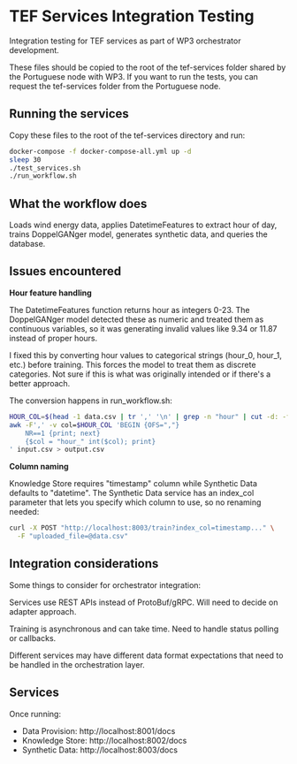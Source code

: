 # TEF Services Integration Testing

Integration testing for TEF services as part of WP3 orchestrator development.

These files should be copied to the root of the tef-services folder shared by the Portuguese node with WP3. If you want to run the tests, you can request the tef-services folder from the Portuguese node.

## Running the services

Copy these files to the root of the tef-services directory and run:

```bash
docker-compose -f docker-compose-all.yml up -d
sleep 30
./test_services.sh
./run_workflow.sh
```

## What the workflow does

Loads wind energy data, applies DatetimeFeatures to extract hour of day, trains DoppelGANger model, generates synthetic data, and queries the database.

## Issues encountered

**Hour feature handling**

The DatetimeFeatures function returns hour as integers 0-23. The DoppelGANger model detected these as numeric and treated them as continuous variables, so it was generating invalid values like 9.34 or 11.87 instead of proper hours.

I fixed this by converting hour values to categorical strings (hour_0, hour_1, etc.) before training. This forces the model to treat them as discrete categories. Not sure if this is what was originally intended or if there's a better approach.

The conversion happens in run_workflow.sh:

```bash
HOUR_COL=$(head -1 data.csv | tr ',' '\n' | grep -n "hour" | cut -d: -f1)
awk -F',' -v col=$HOUR_COL 'BEGIN {OFS=","}
    NR==1 {print; next}
    {$col = "hour_" int($col); print}
' input.csv > output.csv
```

**Column naming**

Knowledge Store requires "timestamp" column while Synthetic Data defaults to "datetime". The Synthetic Data service has an index_col parameter that lets you specify which column to use, so no renaming needed:

```bash
curl -X POST "http://localhost:8003/train?index_col=timestamp..." \
  -F "uploaded_file=@data.csv"
```

## Integration considerations

Some things to consider for orchestrator integration:

Services use REST APIs instead of ProtoBuf/gRPC. Will need to decide on adapter approach.

Training is asynchronous and can take time. Need to handle status polling or callbacks.

Different services may have different data format expectations that need to be handled in the orchestration layer.

## Services

Once running:
- Data Provision: http://localhost:8001/docs
- Knowledge Store: http://localhost:8002/docs
- Synthetic Data: http://localhost:8003/docs
